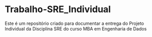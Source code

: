 # Trabalho-SRE_Individual
Este é um repositório criado para documentar a entrega do Projeto Individual da Disciplina SRE do curso MBA em Engenharia de Dados

